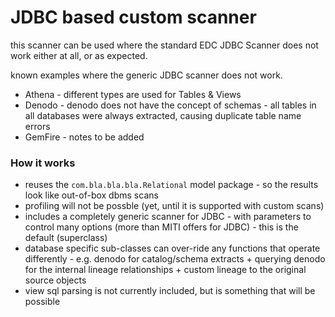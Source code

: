 # JDBC based custom scanner

this scanner can be used where the standard EDC JDBC Scanner does not work either at all, or as expected.

known examples where the generic JDBC scanner does not work.

* Athena - different types are used for Tables & Views 
* Denodo - denodo does not have the concept of schemas - all tables in all databases were always extracted, causing duplicate table name errors
* GemFire - notes to be added

### How it works

* reuses the `com.bla.bla.bla.Relational` model package - so the results look like out-of-box dbms scans
* profiling will not be possble (yet, until it is supported with custom scans)
* includes a completely generic scanner for JDBC - with parameters to control many options (more than MITI offers for JDBC) - this is the default (superclass)
* database specific sub-classes can over-ride any functions that operate differently - e.g. denodo for catalog/schema extracts + querying denodo for the internal lineage relationships + custom lineage to the original source objects
* view sql parsing is not currently included, but is something that will be possible

